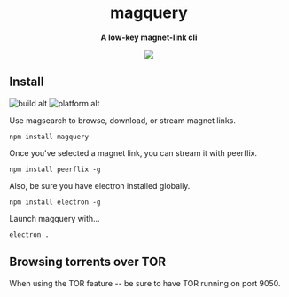 <h1 align="center">magquery</h1>

<p align="center"><strong>A low-key magnet-link cli</strong></p>
<p align="center"><img src="https://i.imgur.com/ylDscG4.png" /></p>

## Install ##
![build alt](https://travis-ci.org/roecrew/magsearch.svg?branch=master)
![platform alt](https://img.shields.io/badge/platform-windows%20|%20linux%20|%20osx-blue.svg)


Use magsearch to browse, download, or stream magnet links.

```
npm install magquery
```

Once you've selected a magnet link, you can stream it with peerflix.

```
npm install peerflix -g
```

Also, be sure you have electron installed globally.

```
npm install electron -g
```

Launch magquery with...

```
electron .
```

## Browsing torrents over TOR

When using the TOR feature -- be sure to have TOR running on port 9050.
